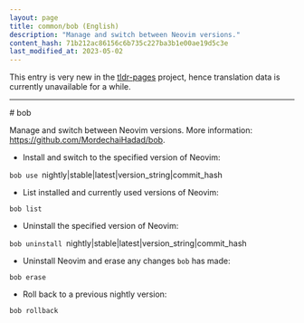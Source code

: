 ```yaml
---
layout: page
title: common/bob (English)
description: "Manage and switch between Neovim versions."
content_hash: 71b212ac86156c6b735c227ba3b1e00ae19d5c3e
last_modified_at: 2023-05-02
---
```


This entry is very new in the [tldr-pages](https://github.com/tldr-pages/tldr) project, hence translation data is currently unavailable for a while.

<hr># bob

Manage and switch between Neovim versions.
More information: <https://github.com/MordechaiHadad/bob>.

- Install and switch to the specified version of Neovim:

`bob use `<span class="tldr-var badge badge-pill bg-dark-lm bg-white-dm text-white-lm text-dark-dm font-weight-bold">nightly|stable|latest|version_string|commit_hash</span>

- List installed and currently used versions of Neovim:

`bob list`

- Uninstall the specified version of Neovim:

`bob uninstall `<span class="tldr-var badge badge-pill bg-dark-lm bg-white-dm text-white-lm text-dark-dm font-weight-bold">nightly|stable|latest|version_string|commit_hash</span>

- Uninstall Neovim and erase any changes `bob` has made:

`bob erase`

- Roll back to a previous nightly version:

`bob rollback`
